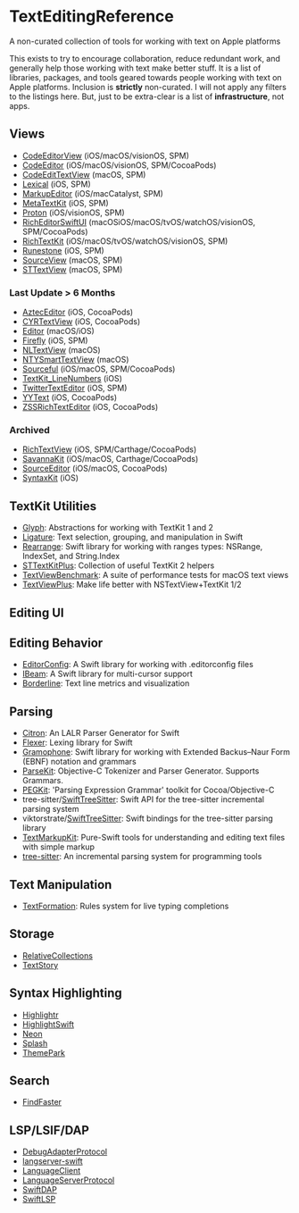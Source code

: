 # TextEditingReference
A non-curated collection of tools for working with text on Apple platforms

This exists to try to encourage collaboration, reduce redundant work, and generally help those working with text make better stuff. It is a list of libraries, packages, and tools geared towards people working with text on Apple platforms. Inclusion is **strictly** non-curated. I will not apply any filters to the listings here. But, just to be extra-clear is a list of **infrastructure**, not apps.

## Views

- [CodeEditorView](https://github.com/mchakravarty/CodeEditorView) (iOS/macOS/visionOS, SPM)
- [CodeEditor](https://github.com/ZeeZide/CodeEditor) (iOS/macOS/visionOS, SPM/CocoaPods)
- [CodeEditTextView](https://github.com/CodeEditApp/CodeEditTextView) (macOS, SPM)
- [Lexical](https://github.com/facebook/lexical-ios) (iOS, SPM)
- [MarkupEditor](https://github.com/stevengharris/MarkupEditor) (iOS/macCatalyst, SPM)
- [MetaTextKit](https://github.com/TwidereProject/MetaTextKit) (iOS, SPM)
- [Proton](https://github.com/rajdeep/proton) (iOS/visionOS, SPM)
- [RichEditorSwiftUI](https://github.com/canopas/rich-editor-swiftui) (macOSiOS/macOS/tvOS/watchOS/visionOS, SPM/CocoaPods)
- [RichTextKit](https://github.com/danielsaidi/RichTextKit) (iOS/macOS/tvOS/watchOS/visionOS, SPM)
- [Runestone](https://github.com/simonbs/Runestone) (iOS, SPM)
- [SourceView](https://github.com/ChimeHQ/SourceView) (macOS, SPM)
- [STTextView](https://github.com/krzyzanowskim/STTextView) (macOS, SPM)

### Last Update > 6 Months

- [AztecEditor](https://github.com/wordpress-mobile/AztecEditor-iOS) (iOS, CocoaPods)
- [CYRTextView](https://github.com/illyabusigin/CYRTextView) (iOS, CocoaPods)
- [Editor](https://github.com/mmackh/Editor) (macOS/iOS)
- [Firefly](https://github.com/ActuallyTaylor/Firefly) (iOS, SPM)
- [NLTextView](https://github.com/srijs/NLTextView) (macOS)
- [NTYSmartTextView](https://github.com/naoty/NTYSmartTextView) (macOS)
- [Sourceful](https://github.com/twostraws/Sourceful) (iOS/macOS, SPM/CocoaPods)
- [TextKit_LineNumbers](https://github.com/alldritt/TextKit_LineNumbers) (iOS)
- [TwitterTextEditor](https://github.com/twitter/TwitterTextEditor) (iOS, SPM)
- [YYText](https://github.com/ibireme/YYText) (iOS, CocoaPods)
- [ZSSRichTextEditor](https://github.com/nnhubbard/ZSSRichTextEditor) (iOS, CocoaPods)

### Archived

- [RichTextView](https://github.com/tophat/RichTextView) (iOS, SPM/Carthage/CocoaPods)
- [SavannaKit](https://github.com/louisdh/savannakit) (iOS/macOS, Carthage/CocoaPods)
- [SourceEditor](https://github.com/louisdh/source-editor) (iOS/macOS, CocoaPods)
- [SyntaxKit](https://github.com/palle-k/SyntaxKit) (iOS)

## TextKit Utilities

- [Glyph](https://github.com/ChimeHQ/Glyph): Abstractions for working with TextKit 1 and 2
- [Ligature](https://github.com/ChimeHQ/Ligature): Text selection, grouping, and manipulation in Swift
- [Rearrange](https://github.com/ChimeHQ/Rearrange): Swift library for working with ranges types: NSRange, IndexSet, and String.Index
- [STTextKitPlus](https://github.com/krzyzanowskim/STTextKitPlus): Collection of useful TextKit 2 helpers
- [TextViewBenchmark](https://github.com/ChimeHQ/TextViewBenchmark): A suite of performance tests for macOS text views
- [TextViewPlus](https://github.com/ChimeHQ/TextViewPlus): Make life better with NSTextView+TextKit 1/2

## Editing UI

## Editing Behavior

- [EditorConfig](https://github.com/ChimeHQ/EditorConfig): A Swift library for working with .editorconfig files
- [IBeam](https://github.com/ChimeHQ/IBeam): A Swift library for multi-cursor support
- [Borderline](https://github.com/chimeHQ/Borderline): Text line metrics and visualization

## Parsing

- [Citron](https://github.com/roop/citron): An LALR Parser Generator for Swift
- [Flexer](https://github.com/ChimeHQ/Flexer): Lexing library for Swift
- [Gramophone](https://github.com/ChimeHQ/Gramophone): Swift library for working with Extended Backus–Naur Form (EBNF) notation and grammars
- [ParseKit](https://github.com/itod/parsekit): Objective-C Tokenizer and Parser Generator. Supports Grammars.
- [PEGKit](https://github.com/itod/pegkit): 'Parsing Expression Grammar' toolkit for Cocoa/Objective-C
- tree-sitter/[SwiftTreeSitter](https://github.com/tree-sitter/swift-tree-sitter): Swift API for the tree-sitter incremental parsing system
- viktorstrate/[SwiftTreeSitter](https://github.com/viktorstrate/swift-tree-sitter): Swift bindings for the tree-sitter parsing library
- [TextMarkupKit](https://github.com/bdewey/TextMarkupKit): Pure-Swift tools for understanding and editing text files with simple markup
- [tree-sitter](https://github.com/tree-sitter/tree-sitter): An incremental parsing system for programming tools

## Text Manipulation

- [TextFormation](https://github.com/ChimeHQ/TextFormation): Rules system for live typing completions

## Storage

- [RelativeCollections](https://github.com/ChimeHQ/RelativeCollections)
- [TextStory](https://github.com/ChimeHQ/TextStory)

## Syntax Highlighting

- [Highlightr](https://github.com/raspu/Highlightr)
- [HighlightSwift](https://github.com/appstefan/HighlightSwift)
- [Neon](https://github.com/ChimeHQ/Neon)
- [Splash](https://github.com/JohnSundell/Splash)
- [ThemePark](https://github.com/ChimeHQ/ThemePark)

## Search

- [FindFaster](https://github.com/Finnvoor/FindFaster)

## LSP/LSIF/DAP

- [DebugAdapterProtocol](https://github.com/ChimeHQ/DebugAdapterProtocol)
- [langserver-swift](https://github.com/RLovelett/langserver-swift)
- [LanguageClient](https://github.com/ChimeHQ/LanguageClient)
- [LanguageServerProtocol](https://github.com/ChimeHQ/LanguageServerProtocol)
- [SwiftDAP](https://github.com/noellee/SwiftDAP)
- [SwiftLSP](https://github.com/codeface-io/SwiftLSP)
